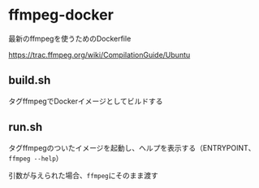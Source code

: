 # ffmpeg-docker
最新のffmpegを使うためのDockerfile

https://trac.ffmpeg.org/wiki/CompilationGuide/Ubuntu

## build.sh
タグffmpegでDockerイメージとしてビルドする

## run.sh
タグffmpegのついたイメージを起動し、ヘルプを表示する（ENTRYPOINT、`ffmpeg --help`）

引数が与えられた場合、`ffmpeg`にそのまま渡す
